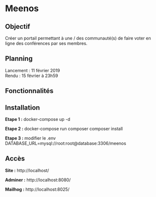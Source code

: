# Meenos

## Objectif
Créer un portail permettant à une / des communauté(s) de faire voter en ligne des conférences par ses membres.

## Planning
Lancement : 11 février 2019\
Rendu : 15 février à 23h59

## Fonctionnalités

## Installation
**Etape 1 :**
docker-compose up -d

**Etape 2 :**
docker-compose run composer composer install

**Etape 3 :**
modifier le .env
DATABASE_URL=mysql://root:root@database:3306/meenos

## Accès
**Site :**
http://localhost/

**Adminer :**
http://localhost:8080/

**Mailhog :**
http://localhost:8025/